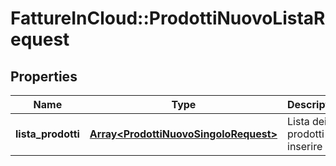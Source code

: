 # FattureInCloud::ProdottiNuovoListaRequest

## Properties
Name | Type | Description | Notes
------------ | ------------- | ------------- | -------------
**lista_prodotti** | [**Array&lt;ProdottiNuovoSingoloRequest&gt;**](ProdottiNuovoSingoloRequest.md) | Lista dei prodotti da inserire | 


